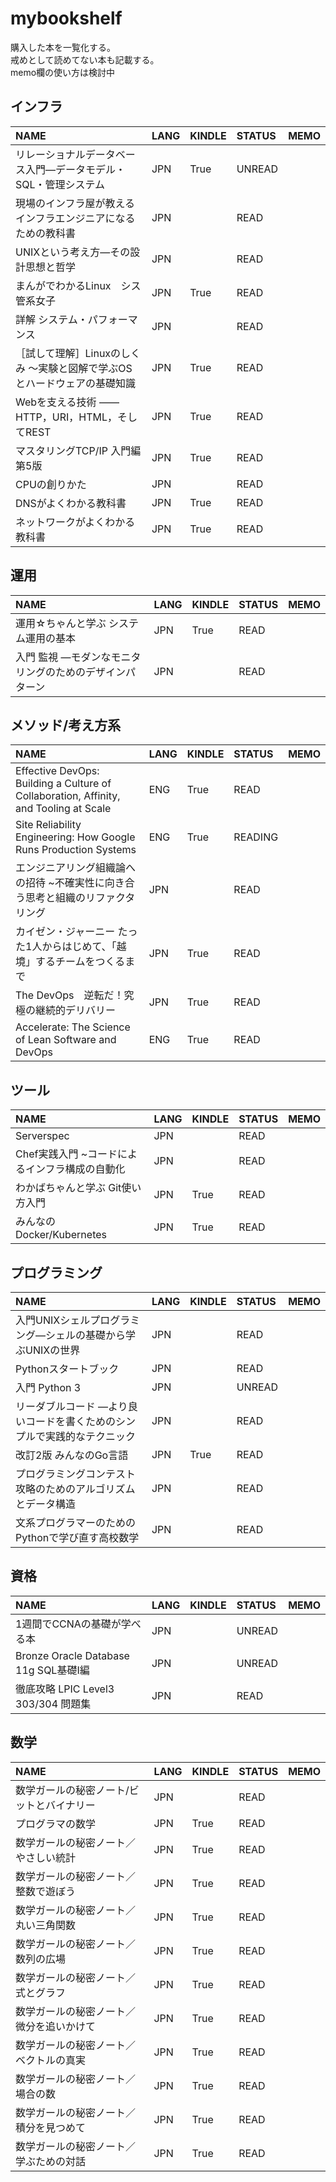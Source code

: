 # mybookshelf

購入した本を一覧化する。  
戒めとして読めてない本も記載する。  
memo欄の使い方は検討中

## インフラ

|NAME|LANG|KINDLE|STATUS|MEMO|
|:---|:---|:---|:---|:---|
|リレーショナルデータベース入門―データモデル・SQL・管理システム |JPN|True|UNREAD||
|現場のインフラ屋が教える インフラエンジニアになるための教科書|JPN||READ||
|UNIXという考え方―その設計思想と哲学|JPN||READ||
|まんがでわかるLinux　シス管系女子|JPN|True|READ||
|詳解 システム・パフォーマンス|JPN||READ||
|［試して理解］Linuxのしくみ ～実験と図解で学ぶOSとハードウェアの基礎知識|JPN|True|READ||
|Webを支える技術 ―― HTTP，URI，HTML，そしてREST|JPN|True|READ||
|マスタリングTCP/IP 入門編　第5版|JPN|True|READ||
|CPUの創りかた|JPN||READ||
|DNSがよくわかる教科書|JPN|True|READ||
|ネットワークがよくわかる教科書|JPN|True|READ||

## 運用

|NAME|LANG|KINDLE|STATUS|MEMO|
|:---|:---|:---|:---|:---|
|運用☆ちゃんと学ぶ システム運用の基本|JPN|True|READ||
|入門 監視 ―モダンなモニタリングのためのデザインパターン|JPN||READ||

## メソッド/考え方系

|NAME|LANG|KINDLE|STATUS|MEMO|
|:---|:---|:---|:---|:---|
|Effective DevOps: Building a Culture of Collaboration, Affinity, and Tooling at Scale|ENG|True|READ||
|Site Reliability Engineering: How Google Runs Production Systems|ENG|True|READING||
|エンジニアリング組織論への招待 ~不確実性に向き合う思考と組織のリファクタリング|JPN||READ||
|カイゼン・ジャーニー たった1人からはじめて、「越境」するチームをつくるまで|JPN|True|READ||
|The DevOps　逆転だ！究極の継続的デリバリー|JPN|True|READ||
|Accelerate: The Science of Lean Software and DevOps|ENG|True|READ||


## ツール

|NAME|LANG|KINDLE|STATUS|MEMO|
|:---|:---|:---|:---|:---|
|Serverspec|JPN||READ||
|Chef実践入門 ~コードによるインフラ構成の自動化|JPN||READ||
|わかばちゃんと学ぶ Git使い方入門|JPN|True|READ||
|みんなのDocker/Kubernetes|JPN|True|READ||

## プログラミング

|NAME|LANG|KINDLE|STATUS|MEMO|
|:---|:---|:---|:---|:---|
|入門UNIXシェルプログラミング―シェルの基礎から学ぶUNIXの世界|JPN||READ||
|Pythonスタートブック|JPN||READ||
|入門 Python 3|JPN||UNREAD||
|リーダブルコード ―より良いコードを書くためのシンプルで実践的なテクニック|JPN||READ||
|改訂2版 みんなのGo言語|JPN|True|READ|
|プログラミングコンテスト攻略のためのアルゴリズムとデータ構造|JPN||READ|
|文系プログラマーのためのPythonで学び直す高校数学|JPN||READ|

## 資格

|NAME|LANG|KINDLE|STATUS|MEMO|
|:---|:---|:---|:---|:---|
|1週間でCCNAの基礎が学べる本|JPN||UNREAD||
|Bronze Oracle Database 11g SQL基礎I編|JPN||UNREAD||
|徹底攻略 LPIC Level3 303/304 問題集|JPN||READ||

## 数学

|NAME|LANG|KINDLE|STATUS|MEMO|
|:---|:---|:---|:---|:---|
|数学ガールの秘密ノート/ビットとバイナリー|JPN||READ||
|プログラマの数学|JPN|True|READ||
|数学ガールの秘密ノート／やさしい統計|JPN|True|READ||
|数学ガールの秘密ノート／整数で遊ぼう|JPN|True|READ||
|数学ガールの秘密ノート／丸い三角関数|JPN|True|READ||
|数学ガールの秘密ノート／数列の広場|JPN|True|READ||
|数学ガールの秘密ノート／式とグラフ|JPN|True|READ||
|数学ガールの秘密ノート／微分を追いかけて|JPN|True|READ||
|数学ガールの秘密ノート／ベクトルの真実|JPN|True|READ||
|数学ガールの秘密ノート／場合の数|JPN|True|READ||
|数学ガールの秘密ノート／積分を見つめて|JPN|True|READ||
|数学ガールの秘密ノート／学ぶための対話|JPN|True|READ||
